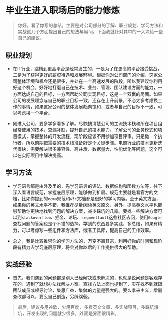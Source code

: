 # 毕业生进入职场后的能力修炼 #

> 你好，看了你写的总结，主要是对公司部分的了解、职业规划、学习方法和实战这几个方面提出自己的想法与疑问。下面我就针对其中的一大块给一些自己的建议。

## 职业规划 ##

- 在IT行业，跳槽到更高平台是经常发生的，一是为了在更高的平台接受挑战，二是为了获得更好的薪资待遇和发展环境。根据你对公司部门的介绍，这家公司整体环境和机会还是很多，并处在一个高速发展的阶段，所以我建议你利用好这个机会，好好地打磨自己在技术、业务、管理、团队建设方面的能力，一方面达成自己的目标，一方面帮助公司实现目标，这是一个双赢的局面。如果公司的发展理念与自己的职业目标一致，还存在上升前景，不必太多考虑换工作的事情，如果这家公司的整体发展趋向饱和，或者与自己的目标不一致，可以考虑换一个平台。

- 刚进入公司，要多学多看多了解。尽快搞清楚公司的主流技术栈和所在项目组经常使用的技术，查漏补缺，提升自己的技术能力。了解公司的业务模式和项目模式，掌握整体的开发流程，现阶段应该不用参加项目评审，只是做一个执行者，所以前期把需要的技术栈准备好是个关键步骤。电商行业的技术更新迭代很快，需要解决很多兼容性、高并发、数据量大、性能优化等问题，这个可以在实际项目中解决提高。

## 学习方法 ##

- 学习语言都是由外及里的，先学习语言的语法、数据结构和函数方法等，往下深入看语言规范，掌握底层原理，能够做到扩展。规范主要就是看官方的文档，比如你提到的`ecma`规范和`w3c`文档都是很好的学习内容。至于英文方面，如果你的英文水平不错，我推荐尽量阅读英文原文，另外，提高英文水平也能够帮助你更快地找到问题的解决方案，减少踩坑的几率。要找一些解决方案可以到`stackoverflow`、掘金、论坛、`segmentfault`这些社区去问，使用`Google`查找问题的答案也是个不错的选择。学到的东西要多实践，多总结，如果有精力，可以考虑写一些组件和方法库，或者工具库，提高自己的工作效率。

- 总之，我是比较推崇你的学习方法的，万变不离其宗，利用好你的时间和现阶段有精力去学习底层原理，将会对你以后的工作提供很大的帮助。

## 实战经验 ##

- 首先，我们遇到的问题都是别人已经解决或未解决的，也就是说问题是客观存在的，遇到了就想办法找解决方案。查找方法上面也提到了，实在找不到就跟团队成员或领导讨论，集思广益，集体的力量是强大的。要么拿来主义，增删查改都可以，要么自己创造，另辟蹊径。

> 最后，建议多用谷歌，少用百度，多看英文文章，多实战项目，多踩坑填坑，开发出现的问题就少很多，外面是界面很精彩。

